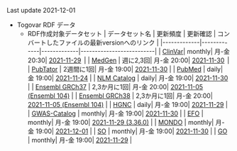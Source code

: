 Last update 2021-12-01
* Togovar RDF データ 
  * RDF作成対象データセット
    | データセット名     | 更新頻度     | 更新確認     | コンバートしたファイルの最新versionへのリンク | 
    |-------------|-------------|-------------|--------------------------| 
    | [ClinVar](https://www.ncbi.nlm.nih.gov/clinvar/)| monthly| 月-金 20:30| [2021-11-29](https://togovar.biosciencedbc.jp/public/virtuoso/clinvar/latest/)                | 
    | [MedGen](https://www.ncbi.nlm.nih.gov/medgen/)  | 週に2,3回| 月-金 20:00|  [2021-11-30](https://togovar.biosciencedbc.jp/public/virtuoso/medgen/latest/)                | 
    | [PubTator](https://www.ncbi.nlm.nih.gov/research/pubtator/)    | 2週間に1回| 月-金 19:00|  [2021-11-30](https://togovar.biosciencedbc.jp/public/virtuoso/pubtator/latest/)               | 
    | [PubMed](https://pubmed.ncbi.nlm.nih.gov/) | daily| 金 19:00|  [2021-11-24](https://togovar.biosciencedbc.jp/public/virtuoso/pubmed/latest/)               | 
    | [NLM Catalog](https://www.ncbi.nlm.nih.gov/nlmcatalog) | daily| 月-金 19:00|  [2021-11-30](https://togovar.biosciencedbc.jp/public/virtuoso/nlm-catalog/latest/)               | 
    | [Ensembl GRCh37](https://grch37.ensembl.org/index.html) | 2,3か月に1回| 月-金 20:00|  [2021-11-05 (Ensembl 104)](https://togovar.biosciencedbc.jp/public/virtuoso/ensembl_grch37/latest/) | 
    | [Ensembl GRCh38](https://www.ensembl.org/index.html) | 2,3か月に1回| 月-金 20:00|  [2021-11-05 (Ensembl 104)](https://togovar.biosciencedbc.jp/public/virtuoso/ensembl_grch38/latest/) |
    | [HGNC](https://www.genenames.org/) | daily| 月-金 19:00|  [2021-11-29](https://togovar.biosciencedbc.jp/public/virtuoso/hgnc/latest/)    | 
    | [GWAS-Catalog](https://www.ebi.ac.uk/gwas/home) | monthly| 月-金 19:00|  [2021-11-30](https://togovar.biosciencedbc.jp/public/virtuoso/gwas-catalog/latest/)    | 
    | [EFO](https://) | monthly| 月-金 19:00|  [2021-11-29 (3.36.0)](https://togovar.biosciencedbc.jp/public/virtuoso/efo/latest/)    | 
    | [MONDO](https://) | monthly| 月-金 19:00|  [2021-12-01](https://togovar.biosciencedbc.jp/public/virtuoso/mondo/latest/)    | 
    | [SO](https://) | monthly| 月-金 19:00|  [2021-11-30](https://togovar.biosciencedbc.jp/public/virtuoso/so/latest/)    | 
    | [GO](https://) | monthly| 月-金 19:00|  [2021-11-29](https://togovar.biosciencedbc.jp/public/virtuoso/go/latest/)    | 
